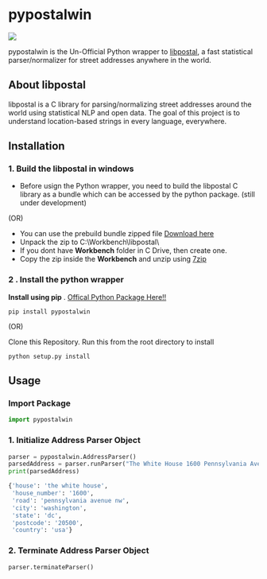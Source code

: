 # pypostalwin 

[<img src="https://img.shields.io/static/v1?label=license&message=MIT&color=green">](https://opensource.org/licenses/MIT)

pypostalwin is the Un-Official Python wrapper to [libpostal](https://github.com/openvenues/libpostal), a fast statistical parser/normalizer for street addresses anywhere in the world.

<!---[<img src="https://img.shields.io/pypi/v/edaSQL">](https://pypi.org/project/edaSQL/)
[<img src="https://img.shields.io/readthedocs/edasql">](https://edasql.readthedocs.io/en/latest/)
<img src="https://img.shields.io/pypi/wheel/edaSQL">
<img src = "https://img.shields.io/pypi/pyversions/edaSQL">
<img src = "https://img.shields.io/github/commit-activity/w/selva221724/edaSQL">
<img src = "https://img.shields.io/github/languages/code-size/selva221724/edaSQL">--->

## About libpostal
libpostal is a C library for parsing/normalizing street addresses around the world using statistical NLP and open data. The goal of this project is to understand location-based strings in every language, everywhere.

## Installation

### 1. Build the libpostal in windows
- Before usign the Python wrapper, you need to build the libpostal C library as a bundle which can be accessed by the python package. (still under development) 

(OR)

- You can use the prebuild bundle zipped file [Download here](https://drive.google.com/file/d/1fZUlyLFCGYD7l_PDM0NzD8pAo-ICrVVd/view?usp=sharing)  
- Unpack the zip to C:\Workbench\libpostal\
- If you dont have **Workbench** folder in C Drive, then create one. 
- Copy the zip inside the **Workbench** and unzip using [7zip](https://www.7-zip.org/download.html) 

### 2 . Install the python wrapper 
**Install using pip** . [Offical Python Package Here!!](https://pypi.org/project/pypostalwin/)
```shell
pip install pypostalwin
```

(OR)

Clone this Repository. Run this from the root directory to install

```shell
python setup.py install
```

## Usage

### Import Package
```python
import pypostalwin
```

### 1. Initialize Address Parser Object
```python
parser = pypostalwin.AddressParser()
parsedAddress = parser.runParser("The White House 1600 Pennsylvania Avenue NW, Washington, DC 20500, USA")
print(parsedAddress)
```
```sh
{'house': 'the white house',
 'house_number': '1600',
 'road': 'pennsylvania avenue nw',
 'city': 'washington',
 'state': 'dc',
 'postcode': '20500',
 'country': 'usa'}
```

### 2. Terminate Address Parser Object
```python
parser.terminateParser()
```

